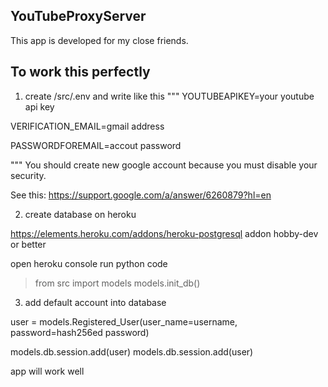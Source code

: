 ## YouTubeProxyServer
This app is developed for my close friends.

## To work this perfectly
1. create /src/.env and write like this 
"""
YOUTUBEAPIKEY=your youtube api key 

VERIFICATION_EMAIL=gmail address 

PASSWORDFOREMAIL=accout password 

""" 
You should create new google account because 
you must disable your security. 

See this: https://support.google.com/a/answer/6260879?hl=en 

2. create database on heroku 

https://elements.heroku.com/addons/heroku-postgresql 
addon hobby-dev or better 

open heroku console 
run python code
> from src import models 
> models.init_db() 

3. add default account into database 

user = models.Registered_User(user_name=username, password=hash256ed password) 

models.db.session.add(user) 
models.db.session.add(user)

app will work well






